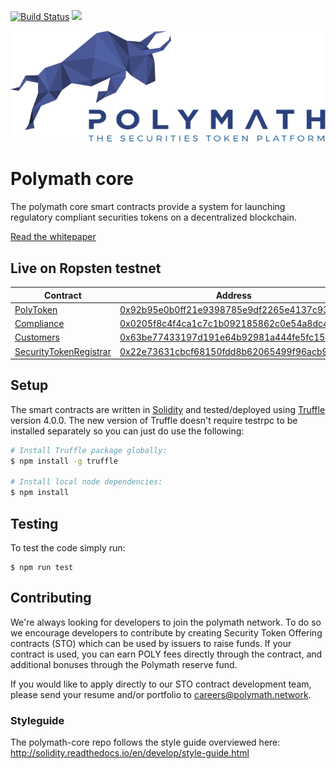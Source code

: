 [![Build Status](https://travis-ci.com/PolymathNetwork/polymath-core.svg?token=Urvmqzpy4pAxp6EpzZd6&branch=master)](https://travis-ci.com/PolymathNetwork/polymath-core)
<a href="https://t.me/polymathnetwork"><img src="https://img.shields.io/badge/40k+-telegram-blue.svg" target="_blank"></a>

<!--img src="https://img.shields.io/badge/bounties-1,000,000-green.svg" href="/issues-->

![Polymath](Polymath.png)

# Polymath core

The polymath core smart contracts provide a system for launching regulatory
compliant securities tokens on a decentralized blockchain.

[Read the whitepaper](whitepaper.pdf)

## Live on Ropsten testnet

| Contract                                                         | Address                                                                                                                       |
| ---------------------------------------------------------------- | ----------------------------------------------------------------------------------------------------------------------------- |
| [PolyToken](./contracts/PolyToken.sol)                           | [0x92b95e0b0ff21e9398785e9df2265e4137c930f2](https://ropsten.etherscan.io/address/0x92b95e0b0ff21e9398785e9df2265e4137c930f2) |
| [Compliance](./contracts/Compliance.sol)                         | [0x0205f8c4f4ca1c7c1b092185862c0e54a8dc416e](https://ropsten.etherscan.io/address/0x0205f8c4f4ca1c7c1b092185862c0e54a8dc416e) |
| [Customers](./contracts/Customers.sol)                           | [0x63be77433197d191e64b92981a444fe5fc157097](https://ropsten.etherscan.io/address/0x63be77433197d191e64b92981a444fe5fc157097) |
| [SecurityTokenRegistrar](./contracts/SecurityTokenRegistrar.sol) | [0x22e73631cbcf68150fdd8b62065499f96acb9aaa](https://ropsten.etherscan.io/address/0x22e73631cbcf68150fdd8b62065499f96acb9aaa) |

## Setup

The smart contracts are written in [Solidity][solidity] and tested/deployed
using [Truffle][truffle] version 4.0.0. The new version of Truffle doesn't
require testrpc to be installed separately so you can just do use the following:

```bash
# Install Truffle package globally:
$ npm install -g truffle

# Install local node dependencies:
$ npm install
```

## Testing

To test the code simply run:

```
$ npm run test
```

## Contributing

We're always looking for developers to join the polymath network. To do so we
encourage developers to contribute by creating Security Token Offering contracts
(STO) which can be used by issuers to raise funds. If your contract is used, you
can earn POLY fees directly through the contract, and additional bonuses through
the Polymath reserve fund.

If you would like to apply directly to our STO contract development team, please
send your resume and/or portfolio to careers@polymath.network.

### Styleguide

The polymath-core repo follows the style guide overviewed here:
http://solidity.readthedocs.io/en/develop/style-guide.html

[polymath]: https://polymath.network
[ethereum]: https://www.ethereum.org/
[solidity]: https://solidity.readthedocs.io/en/develop/
[truffle]: http://truffleframework.com/
[testrpc]: https://github.com/ethereumjs/testrpc
